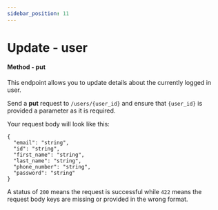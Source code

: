 ```yaml
---
sidebar_position: 11
---
```


# Update - user

#### Method - put

This endpoint allows you to update details about the currently logged in user.

Send a **put** request to `/users/{user_id}` and ensure that `{user_id}` is provided a parameter as it is required.

Your request body will look like this:

```
{
  "email": "string",
  "id": "string",
  "first_name": "string",
  "last_name": "string",
  "phone_number": "string",
  "password": "string"
}

```

A status of `200` means the request is successful while `422` means the request body keys are missing or provided in the wrong format.
